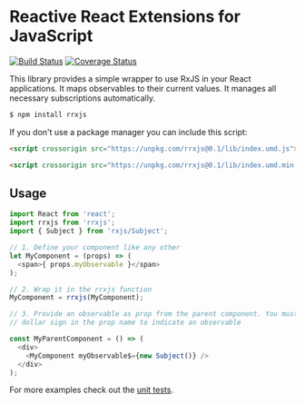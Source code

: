 # Reactive React Extensions for JavaScript

[![Build Status](https://travis-ci.org/peternoordijk/rrxjs.svg?branch=master)](https://travis-ci.org/peternoordijk/rrxjs) [![Coverage Status](https://coveralls.io/repos/github/peternoordijk/rrxjs/badge.svg?branch=master)](https://coveralls.io/github/peternoordijk/rrxjs?branch=master)

This library provides a simple wrapper to use RxJS in your React applications. It maps observables to their current values. It manages all necessary subscriptions automatically.

```sh
$ npm install rrxjs
```

If you don't use a package manager you can include this script:

```html
<script crossorigin src="https://unpkg.com/rrxjs@0.1/lib/index.umd.js"></script>
```

```html
<script crossorigin src="https://unpkg.com/rrxjs@0.1/lib/index.umd.min.js"></script>
```

## Usage

```js
import React from 'react';
import rrxjs from 'rrxjs';
import { Subject } from 'rxjs/Subject';

// 1. Define your component like any other
let MyComponent = (props) => (
  <span>{ props.myObservable }</span>
);

// 2. Wrap it in the rrxjs function
MyComponent = rrxjs(MyComponent);

// 3. Provide an observable as prop from the parent component. You must use the
// dollar sign in the prop name to indicate an observable

const MyParentComponent = () => (
  <div>
    <MyComponent myObservable$={new Subject()} />
  </div>
);
```

For more examples check out the [unit tests](src/main.spec.jsx).
